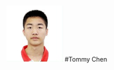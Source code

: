 ![alt text](https://github.com/tommychen99/professional-CS-resume/blob/master/profile_thumb.jpg)
#Tommy Chen
